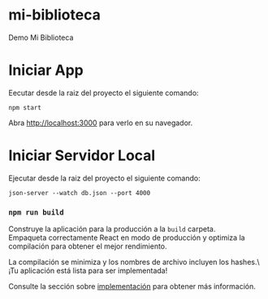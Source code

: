 # mi-biblioteca
Demo Mi Biblioteca

# Iniciar App
Eecutar desde la raiz del proyecto el siguiente comando: 

`npm start`  

Abra [http://localhost:3000](http://localhost:3000) para verlo en su navegador.

# Iniciar  Servidor Local 
Ejecutar desde la raiz del proyecto el siguiente comando:

`json-server --watch db.json --port 4000 `


### `npm run build`

Construye la aplicación para la producción a la `build` carpeta.\
Empaqueta correctamente React en modo de producción y optimiza la compilación para obtener el mejor rendimiento.

La compilación se minimiza y los nombres de archivo incluyen los hashes.\ ¡Tu aplicación está lista para ser implementada!

Consulte la sección sobre [implementación](https://facebook.github.io/create-react-app/docs/deployment) para obtener más información.

